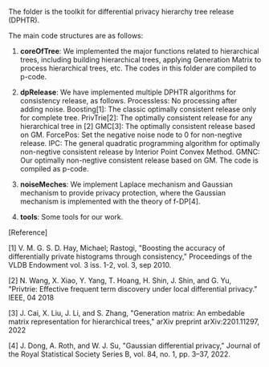 The folder is the toolkit for differential privacy hierarchy tree release (DPHTR).

The main code structures are as follows:

1. **coreOfTree**: We implemented the major functions related to hierarchical trees, including building hierarchical trees, applying Generation Matrix to process hierarchical trees, etc. The codes in this folder are compiled to p-code.
2. **dpRelease**: We have implemented multiple DPHTR algorithms for consistency release, as follows.
Processless: No processing after adding noise.
Boosting[1]: The classic optimally consistent release only for complete tree.
PrivTrie[2]: The optimally consistent release for any hierarchical tree in [2]
GMC[3]: The optimally consistent release based on GM.
ForcePos: Set the negative noise node to 0 for non-negtive release.
IPC: The general quadratic programming algorithm for optimally non-negtive consistent release by Interior Point Convex Method.
GMNC: Our optimally non-negtive consistent release based on GM. The code is compiled as p-code.

3. **noiseMeches**: We implement Laplace mechanism and Gaussian mechanism to provide privacy protection, where the Gaussian mechanism is implemented with the theory of f-DP[4].
4. **tools**: Some tools for our work.

[Reference]

[1] V. M. G. S. D. Hay, Michael; Rastogi, "Boosting the accuracy of differentially private histograms through consistency," Proceedings of the VLDB Endowment vol. 3 iss. 1-2, vol. 3, sep 2010.

[2] N. Wang, X. Xiao, Y. Yang, T. Hoang, H. Shin, J. Shin, and G. Yu, "Privtrie: Effective frequent term discovery under local differential privacy." IEEE, 04 2018

[3] J. Cai, X. Liu, J. Li, and S. Zhang, "Generation matrix: An embedable matrix representation for hierarchical trees," arXiv preprint arXiv:2201.11297, 2022

[4] J. Dong, A. Roth, and W. J. Su, "Gaussian differential privacy," Journal of the Royal Statistical Society Series B, vol. 84, no. 1, pp. 3–37, 2022.
